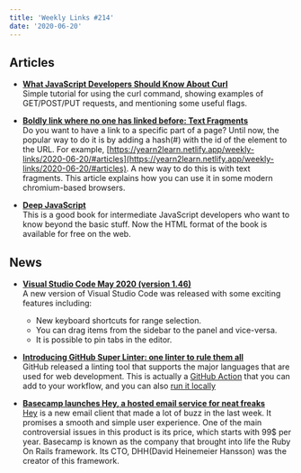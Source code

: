 ```yaml
---
title: 'Weekly Links #214'
date: '2020-06-20'
---
```


## Articles

- **[What JavaScript Developers Should Know About Curl](http://thecodebarbarian.com/what-javascript-developers-should-know-about-curl.html)**  
  Simple tutorial for using the curl command, showing examples of GET/POST/PUT requests, and mentioning some useful flags.

* **[Boldly link where no one has linked before: Text Fragments](https://web.dev/text-fragments/)**  
  Do you want to have a link to a specific part of a page? Until now, the popular way to do it is by adding a hash(#) with the id of the element to the URL. For example, [https://yearn2learn.netlify.app/weekly-links/2020-06-20/#articles](https://yearn2learn.netlify.app/weekly-links/2020-06-20/#articles). A new way to do this is with text fragments. This article explains how you can use it in some modern chromium-based browsers.

* **[Deep JavaScript](https://exploringjs.com/deep-js/toc.html)**  
  This is a good book for intermediate JavaScript developers who want to know beyond the basic stuff. Now the HTML format of the book is available for free on the web.

## News

- **[Visual Studio Code May 2020 (version 1.46)](https://code.visualstudio.com/updates/v1_46)**  
  A new version of Visual Studio Code was released with some exciting features including:

  - New keyboard shortcuts for range selection.
  - You can drag items from the sidebar to the panel and vice-versa.
  - It is possible to pin tabs in the editor.

- **[Introducing GitHub Super Linter: one linter to rule them all](https://github.blog/2020-06-18-introducing-github-super-linter-one-linter-to-rule-them-all/)**  
  GitHub released a linting tool that supports the major languages that are used for web development. This is actually a [GitHub Action](https://github.com/features/actions) that you can add to your workflow, and you can also [run it locally](https://github.com/nektos/act)

- **[Basecamp launches Hey, a hosted email service for neat freaks](https://techcrunch.com/2020/06/16/basecamp-launches-hey-a-hosted-email-service-for-neat-freaks/)**  
  [Hey](https://hey.com/) is a new email client that made a lot of buzz in the last week. It promises a smooth and simple user experience. One of the main controversial issues in this product is its price, which starts with 99\$ per year. Basecamp is known as the company that brought into life the Ruby On Rails framework. Its CTO, DHH(David Heinemeier Hansson) was the creator of this framework.
